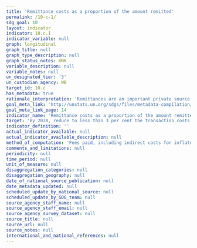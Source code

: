 ```yaml
---
title: 'Remittance costs as a proportion of the amount remitted'
permalink: /10-c-1/
sdg_goal: 10
layout: indicator
indicator: 10.c.1
indicator_variable: null
graph: longitudinal
graph_title: null
graph_type_description: null
graph_status_notes: UNK
variable_description: null
variable_notes: null
un_designated_tier: '3'
un_custodian_agency: WB
target_id: 10.c
has_metadata: true
rationale_interpretation: 'Remittances are an important private source of income for migrant families. They benefit wider communities and improve the human development of migrant households. With total remittances going to developing countries projected at USD 454 billion in 2015, reaching the target of reducing remittances to less than 3% would save more than USD 20 billion/year. The G20 has already committed to reducing the transfer costs of remittances (with 5 percentage points over five years), the so''called ''5x 5 initiative''. To monitor this commitment, a designated group in the World bank was created to monitor the implementation of this commitment.'
goal_meta_link: 'http://unstats.un.org/sdgs/files/metadata-compilation/Metadata-Goal-10.pdf'
goal_meta_link_page: 14
indicator_name: 'Remittance costs as a proportion of the amount remitted'
target: 'By 2030, reduce to less than 3 per cent the transaction costs of migrant remittances and eliminate remittance corridors with costs higher than 5 per cent.'
indicator_definition: ''
actual_indicator_available: null
actual_indicator_available_description: null
method_of_computation: 'Fees paid, including indirect costs for inflated exchange rates, divided by the amount remitted.'
comments_and_limitations: null
periodicity: null
time_period: null
unit_of_measure: null
disaggregation_categories: null
disaggregation_geography: null
date_of_national_source_publication: null
date_metadata_updated: null
scheduled_update_by_national_source: null
scheduled_update_by_SDG_team: null
source_agency_staff_name: null
source_agency_staff_email: null
source_agency_survey_dataset: null
source_title: null
source_url: null
source_notes: null
international_and_national_references: null
---
```


